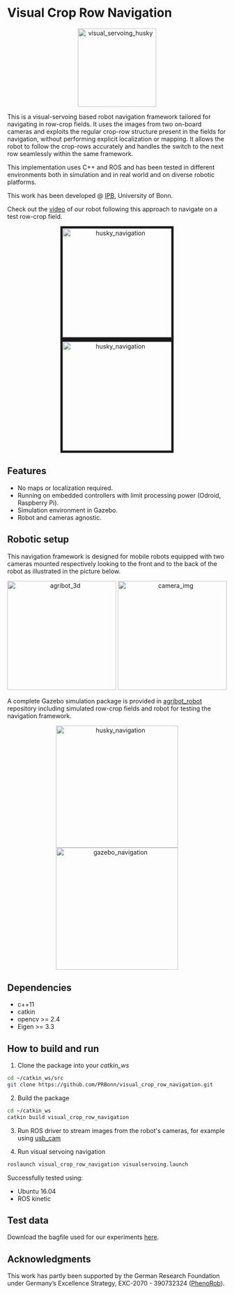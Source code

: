 # Visual Crop Row Navigation

<div align="center">
	<img src=".readme/vs_poster.png" alt="visual_servoing_husky" height="180" title="visual_servoing_husky"/>
</div>

This is a visual-servoing based robot navigation framework tailored for navigating in row-crop fields.
It uses the images from two on-board cameras and exploits the regular crop-row structure present in the fields for navigation, without performing explicit localization or mapping. It allows the robot to follow the crop-rows accurately and handles the switch to the next row seamlessly within the same framework.

This implementation uses C++ and ROS and has been tested in different environments both in simulation and in real world and on diverse robotic platforms.

This work has been developed @ [IPB](http://www.ipb.uni-bonn.de/), University of Bonn.

Check out the [video](https://www.youtube.com/watch?v=uO6cgBqKBas) of our robot following this approach to navigate on a test row-crop field.

<div align="center">
	<a href="http://www.youtube.com/watch?feature=player_embedded&v=0qg6n4sshHk
		" target="_blank"><img src=".readme/husky_test.gif" alt="husky_navigation" height="250" title="husky_navigation" border="5"/><img src=".readme/husky_test_nav.gif" alt="husky_navigation" height="250" title="husky_navigation" border="5"/></a>
	<!-- <a href="http://www.youtube.com/watch?feature=player_embedded&v=0qg6n4sshHk
		" target="_blank"><img src="http://img.youtube.com/vi/0qg6n4sshHk/0.jpg"
		alt="Watch video" height="250" border="10" /></a> -->
</div>


## Features

- No maps or localization required.
- Running on embedded controllers with limit processing power (Odroid, Raspberry Pi).
- Simulation environment in Gazebo.
- Robot and cameras agnostic.

## Robotic setup

This navigation framework is designed for mobile robots equipped with two cameras mounted respectively looking to the front and to the back of the robot as illustrated in the picture below.

 <div align="center">
	<img src=".readme/vs_graph.png" alt="agribot_3d" height="250" title="agribot_3d"/>
    <img src=".readme/vs_em.png" alt="camera_img" height="250" title="camera_img"/>
</div>

A complete Gazebo simulation package is provided in [agribot_robot]() repository including simulated row-crop fields and robot for testing the navigation framework.

<div align="center">
	<img src=".readme/motivation.png" alt="husky_navigation" height="280" title="husky_navigation"/>
    <img src=".readme/motivation_old.png" alt="gazebo_navigation" height="280"title="gazebo_navigation"/>
</div>

## Dependencies

- c++11
- catkin
- opencv >= 2.4
- Eigen >= 3.3

## How to build and run

1. Clone the package into your *catkin_ws*
```bash
cd ~/catkin_ws/src
git clone https://github.com/PRBonn/visual_crop_row_navigation.git
```
2. Build the package
```bash
cd ~/catkin_ws
catkin build visual_crop_row_navigation
```
3. Run ROS driver to stream images from the robot's cameras, for example using [usb_cam](http://wiki.ros.org/usb_cam)
<!-- ```
* /front/rgb/image_raw [image]
* /back/rgb/image_raw [image]
``` -->
4. Run visual servoing navigation
```bash
roslaunch visual_crop_row_navigation visualservoing.launch
```

<!-- 
**Node Properties**
```
Node: [/agribot_vs]

Publications:
 * /cmd_vel [geometry_msgs/Twist]
 * /vs_image [image]
 * /vs_msg [visual_crop_row_navigation/vs_msg]

Subscriptions:
 * /amcl_pose [pose]
 * /odom [geometry_msg/odometry]
 * /front/rgb/image_raw [image]
 * /back/rgb/image_raw [image]
 * /zed/camera/left/image_raw [sensor_msgs/Image]

Services:
 * None

**Parameters**
 * None
```
--- 
 -->

Successfully tested using:
- Ubuntu 16.04
- ROS kinetic

## Test data

Download the bagfile used for our experiments [here]().

## Acknowledgments
This work has partly been supported by the German Research Foundation under Germany’s Excellence Strategy, EXC-2070 - 390732324 ([PhenoRob](http://www.phenorob.de/)).
